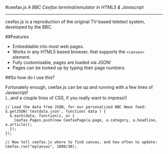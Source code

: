 #ceefax.js
*A BBC Ceefax terminal/emulator in HTML5 & Javascript*

---

ceefax.js is a reproduction of the original TV-based teletext system, developed by the BBC.  

##Features
 * Embeddable into most web pages.
 * Works in any HTML5 based browser, that supports the `<canvas>` element.
 * Fully customisable, pages are loaded via JSON!
 * Pages can be looked up by typing their page numbers.

##So how do I use this?

Fortunately enough, ceefax.js can be up and running with a few lines of Javascript!  
(...and a couple lines of CSS, if you really want to impress!)

    // Load the data from JSON, for our personalised BBC News feed:
    $.getJSON('testdata.json', function( data ) {
      $.each(data, function(i, a) {
        Ceefax.Pages.push(new CeefaxPage(a.page, a.category, a.headline, a.article));
      });
    });

    // Now tell ceefax.js where to find canvas, and how often to update:
    Ceefax.run("myCanvas", 1000/30);

    